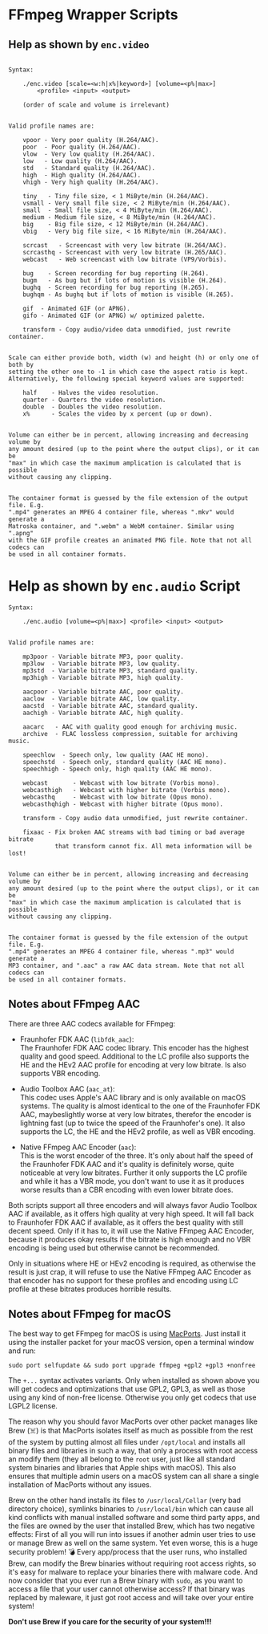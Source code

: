 # FFmpeg Wrapper Scripts

## Help as shown by `enc.video`

```

Syntax:

    ./enc.video [scale=<w:h|x%|keyword>] [volume=<p%|max>]
        <profile> <input> <output>

    (order of scale and volume is irrelevant)


Valid profile names are:

	vpoor - Very poor quality (H.264/AAC).
    poor  - Poor quality (H.264/AAC).
    vlow  - Very low quality (H.264/AAC).
    low   - Low quality (H.264/AAC).
    std   - Standard quality (H.264/AAC).
    high  - High quality (H.264/AAC).
    vhigh - Very high quality (H.264/AAC).

    tiny   - Tiny file size, < 1 MiByte/min (H.264/AAC).
    vsmall - Very small file size, < 2 MiByte/min (H.264/AAC).
    small  - Small file size, < 4 MiByte/min (H.264/AAC).
    medium - Medium file size, < 8 MiByte/min (H.264/AAC).
    big    - Big file size, < 12 MiByte/min (H.264/AAC).
    vbig   - Very big file size, < 16 MiByte/min (H.264/AAC).

    scrcast   - Screencast with very low bitrate (H.264/AAC).
    scrcasthq - Screencast with very low bitrate (H.265/AAC).
    webcast   - Web screencast with low bitrate (VP9/Vorbis).

    bug    - Screen recording for bug reporting (H.264).
    bugm   - As bug but if lots of motion is visible (H.264).
    bughq  - Screen recording for bug reporting (H.265).
    bughqm - As bughq but if lots of motion is visible (H.265).

    gif  - Animated GIF (or APNG).
    gifo - Animated GIF (or APNG) w/ optimized palette.

    transform - Copy audio/video data unmodified, just rewrite container.


Scale can either provide both, width (w) and height (h) or only one of both by
setting the other one to -1 in which case the aspect ratio is kept.
Alternatively, the following special keyword values are supported:

    half    - Halves the video resolution.
    quarter - Quarters the video resolution.
    double  - Doubles the video resolution.
    x%      - Scales the video by x percent (up or down).


Volume can either be in percent, allowing increasing and decreasing volume by
any amount desired (up to the point where the output clips), or it can be
"max" in which case the maximum amplication is calculated that is possible
without causing any clipping.


The container format is guessed by the file extension of the output file. E.g.
".mp4" generates an MPEG 4 container file, whereas ".mkv" would generate a
Matroska container, and ".webm" a WebM container. Similar using ".apng"
with the GIF profile creates an animated PNG file. Note that not all codecs can
be used in all container formats.
```

# Help as shown by `enc.audio` Script

```
Syntax:

    ./enc.audio [volume=<p%|max>] <profile> <input> <output>


Valid profile names are:

    mp3poor - Variable bitrate MP3, poor quality.
    mp3low  - Variable bitrate MP3, low quality.
    mp3std  - Variable bitrate MP3, standard quality.
    mp3high - Variable bitrate MP3, high quality.

    aacpoor - Variable bitrate AAC, poor quality.
    aaclow  - Variable bitrate AAC, low quality.
    aacstd  - Variable bitrate AAC, standard quality.
    aachigh - Variable bitrate AAC, high quality.

    aacarc   - AAC with quality good enough for archiving music.
    archive  - FLAC lossless compression, suitable for archiving music.

    speechlow  - Speech only, low quality (AAC HE mono).
    speechstd  - Speech only, standard quality (AAC HE mono).
    speechhigh - Speech only, high quality (AAC HE mono).

    webcast       - Webcast with low bitrate (Vorbis mono).
    webcasthigh   - Webcast with higher bitrate (Vorbis mono).
    webcasthq     - Webcast with low bitrate (Opus mono).
    webcasthqhigh - Webcast with higher bitrate (Opus mono).

    transform - Copy audio data unmodified, just rewrite container.

    fixaac - Fix broken AAC streams with bad timing or bad average bitrate
             that transform cannot fix. All meta information will be lost!


Volume can either be in percent, allowing increasing and decreasing volume by
any amount desired (up to the point where the output clips), or it can be
"max" in which case the maximum amplication is calculated that is possible
without causing any clipping.


The container format is guessed by the file extension of the output file. E.g.
".mp4" generates an MPEG 4 container file, whereas ".mp3" would generate a
MP3 container, and ".aac" a raw AAC data stream. Note that not all codecs can
be used in all container formats.
```

## Notes about FFmpeg AAC

There are three AAC codecs available for FFmpeg:

- Fraunhofer FDK AAC (`libfdk_aac`): \
The Fraunhofer FDK AAC codec library. This encoder has the highest quality and good speed. Additional to the LC profile also supports the HE and the HEv2 AAC profile for encoding at very low bitrate. Is also supports VBR encoding.

- Audio Toolbox AAC (`aac_at`): \
This codec uses Apple's AAC library and is only available on macOS systems. The quality is almost identical to the one of the Fraunhofer FDK AAC, maybeslightly worse at very low bitrates, therefor the encoder is lightning fast (up to twice the speed of the Fraunhofer's one). It also supports the LC, the HE and the HEv2 profile, as well as VBR encoding.

- Native FFmpeg AAC Encoder (`aac`): \
This is the worst encoder of the three. It's only about half the speed of the Fraunhofer FDK AAC and it's quality is definitely worse, quite noticeable at very low bitrates. Further it only supports the LC profile and while it has a VBR mode, you don't want to use it as it produces worse results than a CBR encoding with even lower bitrate does.

Both scripts support all three encoders and will always favor Audio Toolbox AAC if available, as it offers high quality at very high speed. It will fall back to Fraunhofer FDK AAC if available, as it offers the best quality with still decent speed. Only if it has to, it will use the Native FFmpeg AAC Encoder, because it produces okay results if the bitrate is high enough and no VBR encoding is being used but otherwise cannot be recommended.

Only in situations where HE or HEv2 encoding is required, as otherwise the result is just crap, it will refuse to use the Native FFmpeg AAC Encoder as that encoder has no support for these profiles and encoding using LC profile at these bitrates produces horrible results.

## Notes about FFmpeg for macOS

The best way to get FFmpeg for macOS is using [MacPorts](https://www.macports.org/). Just install it using the installer packet for your macOS version, open a terminal window and run:

```
sudo port selfupdate && sudo port upgrade ffmpeg +gpl2 +gpl3 +nonfree
```
The `+...` syntax activates variants. Only when installed as shown above you will get codecs and optimizations that use GPL2, GPL3, as well as those using any kind of non-free license. Otherwise you only get codecs that use LGPL2 license.

The reason why you should favor MacPorts over other packet manages like Brew (☠️) is that MacPorts isolates itself as much as possible from the rest of the system by putting almost all files under `/opt/local` and installs all binary files and libraries in such a way, that only a process with root access an modify them (they all belong to the `root` user, just like all standard system binaries and libraries that Apple ships with macOS). This also ensures that multiple admin users on a macOS system can all share a single installation of MacPorts without any issues.

Brew on the other hand installs its files to `/usr/local/Cellar` (very bad directory choice), symlinks binaries to `/usr/local/bin` which can cause all kind conflicts with manual installed software and some third party apps, and the files are owned by the user that installed Brew, which has two negative effects: First of all you will run into issues if another admin user tries to use or manage Brew as well on the same system. Yet even worse, this is a huge security problem! 💣 Every app/process that the user runs, who installed Brew, can modify the Brew binaries without requiring root access rights, so it's easy for malware to replace your binaries there with malware code. And now consider that you ever run a Brew binary with `sudo`, as you want to access a file that your user cannot otherwise access? If that binary was replaced by maleware, it just got root access and will take over your entire system!

**Don't use Brew if you care for the security of your system!!!**